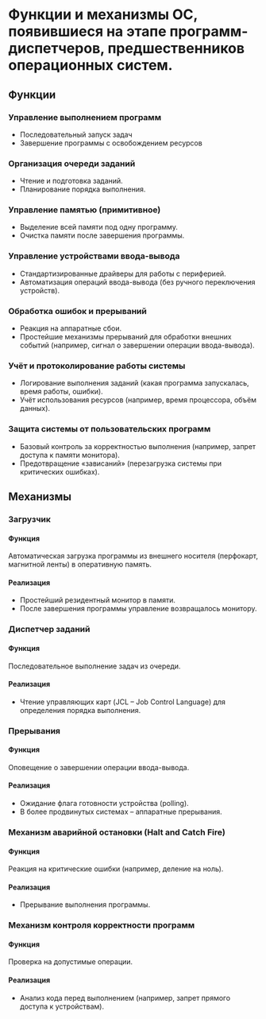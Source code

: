 # Функции и механизмы ОС, появившиеся на этапе программ-диспетчеров, предшественников операционных систем.
## Функции
### Управление выполнением программ
- Последовательный запуск задач
- Завершение программы с освобождением ресурсов
### Организация очереди заданий
- Чтение и подготовка заданий.  
- Планирование порядка выполнения.  
### Управление памятью (примитивное)
- Выделение всей памяти под одну программу.  
- Очистка памяти после завершения программы.  
### Управление устройствами ввода-вывода
- Стандартизированные драйверы для работы с периферией.  
- Автоматизация операций ввода-вывода (без ручного переключения устройств).  
### Обработка ошибок и прерываний
- Реакция на аппаратные сбои.  
- Простейшие механизмы прерываний для обработки внешних событий (например, сигнал о завершении операции ввода-вывода).  
### Учёт и протоколирование работы системы
- Логирование выполнения заданий (какая программа запускалась, время работы, ошибки). 
- Учёт использования ресурсов (например, время процессора, объём данных).  
### Защита системы от пользовательских программ
- Базовый контроль за корректностью выполнения (например, запрет доступа к памяти монитора).  
- Предотвращение «зависаний» (перезагрузка системы при критических ошибках).
## Механизмы  
### Загрузчик
#### Функция
Автоматическая загрузка программы из внешнего носителя (перфокарт, магнитной ленты) в оперативную память.  
#### Реализация
- Простейший резидентный монитор в памяти.  
- После завершения программы управление возвращалось монитору.  
### Диспетчер заданий
#### Функция
Последовательное выполнение задач из очереди.  
#### Реализация  
- Чтение управляющих карт (JCL – Job Control Language) для определения порядка выполнения.  
### Прерывания
#### Функция
Оповещение о завершении операции ввода-вывода.  
#### Реализация  
- Ожидание флага готовности устройства (polling).  
- В более продвинутых системах – аппаратные прерывания.  
### Механизм аварийной остановки (Halt and Catch Fire)  
#### Функция
Реакция на критические ошибки (например, деление на ноль).  
#### Реализация
- Прерывание выполнения программы.  
### Механизм контроля корректности программ
#### Функция
Проверка на допустимые операции.  
#### Реализация
- Анализ кода перед выполнением (например, запрет прямого доступа к устройствам).  